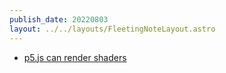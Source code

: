 ```yaml
---
publish_date: 20220803    
layout: ../../layouts/FleetingNoteLayout.astro
---
```

- [p5.js can render shaders](https://editor.p5js.org/p5/sketches/3D:_basic_shader)